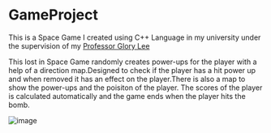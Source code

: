 # GameProject
This is a Space Game I created using C++  Language in my university under the supervision of my [Professor Glory Lee]()

This lost in Space Game randomly creates power-ups for the player with a help of a direction map.Designed to check if the player has a hit power up and when removed it has an effect on the player.There is also a map to show the power-ups and the poisiton of the player. The scores of the player is calculated automatically and the game ends when the player hits the bomb.

![image](https://user-images.githubusercontent.com/79319500/136700761-951d0740-7955-4b95-acb4-59e4005b37f6.png)

                                      
